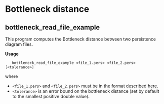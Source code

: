 

# Bottleneck distance #

## bottleneck_read_file_example ##

This program computes the Bottleneck distance between two persistence diagram files.

**Usage**

```
   bottleneck_read_file_example <file_1.pers> <file_2.pers> [<tolerance>]
```

where

* `<file_1.pers>` and `<file_2.pers>` must be in the format described [here](/doc/latest/fileformats.html#FileFormatsPers).
* `<tolerance>` is an error bound on the bottleneck distance (set by default to the smallest positive double value).
